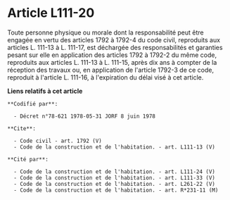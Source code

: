 # Article L111-20

Toute personne physique ou morale dont la responsabilité peut être engagée en vertu des articles 1792 à 1792-4 du code civil,
reproduits aux articles L. 111-13 à L. 111-17, est déchargée des responsabilités et garanties pesant sur elle en application
des articles 1792 à 1792-2 du même code, reproduits aux articles L. 111-13 à L. 111-15, après dix ans à compter de la
réception des travaux ou, en application de l'article 1792-3 de ce code, reproduit à l'article L. 111-16, à l'expiration du
délai visé à cet article.

**Liens relatifs à cet article**

	**Codifié par**:

	  - Décret n°78-621 1978-05-31 JORF 8 juin 1978

	**Cite**:

	  - Code civil - art. 1792 (V)
	  - Code de la construction et de l'habitation. - art. L111-13 (V)

	**Cité par**:

	  - Code de la construction et de l'habitation. - art. L111-24 (V)
	  - Code de la construction et de l'habitation. - art. L111-33 (V)
	  - Code de la construction et de l'habitation. - art. L261-22 (V)
	  - Code de la construction et de l'habitation. - art. R*231-11 (M)
